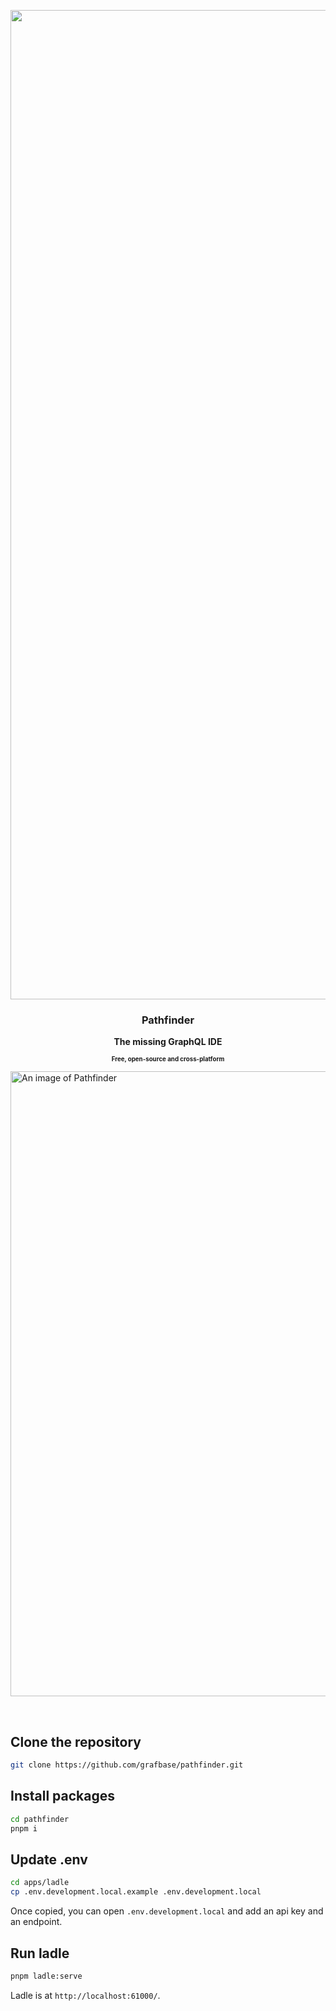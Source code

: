 <p align="center">
  <img width="1583"  alt="Pathfinder Logo" alt="Group 1890493-2" src="https://github.com/grafbase/pathfinder/assets/14347895/57a6c505-0624-475d-9f40-854ead751b6d">
    <h3 align="center">Pathfinder</h3>
    <p align="center"><b>The missing GraphQL IDE</b></p>
    <p align="center"><sub><sup><b>Free, open-source and cross-platform</b></sup></sub></p>
    <img width="1000" src="https://github.com/grafbase/pathfinder/assets/14347895/462f08ac-c8fd-42ab-9f4b-e1be4520c6af" alt="An image of Pathfinder" />
</p>
<br />


## Clone the repository

```bash
git clone https://github.com/grafbase/pathfinder.git
```

## Install packages

```bash
cd pathfinder
pnpm i
```

## Update .env

```bash
cd apps/ladle
cp .env.development.local.example .env.development.local
```

Once copied, you can open `.env.development.local` and add an api key and an endpoint.

## Run ladle

```bash
pnpm ladle:serve
```

Ladle is at `http://localhost:61000/`.
